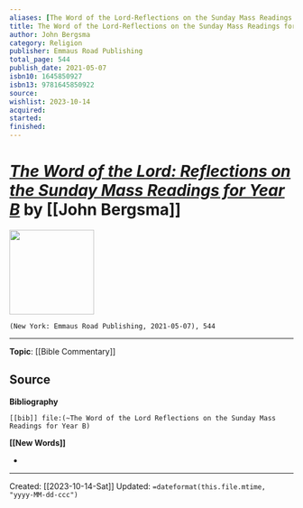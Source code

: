 ```yaml
---
aliases: [The Word of the Lord-Reflections on the Sunday Mass Readings for Year B]
title: The Word of the Lord-Reflections on the Sunday Mass Readings for Year B
author: John Bergsma
category: Religion
publisher: Emmaus Road Publishing
total_page: 544
publish_date: 2021-05-07
isbn10: 1645850927
isbn13: 9781645850922
source: 
wishlist: 2023-10-14
acquired: 
started: 
finished: 
---
```

# *[The Word of the Lord: Reflections on the Sunday Mass Readings for Year B](https://stpaulcenter.com/product/the-word-of-the-lord-reflections-on-the-sunday-mass-readings-for-year-b/)* by [[John Bergsma]]

<img src="https://stpaulcenter.com/wp-content/uploads/2021/01/WordLord-Cloth-cover-mockup-copy.jpg" width=150>

`(New York: Emmaus Road Publishing, 2021-05-07), 544`



--- 
**Topic**: [[Bible Commentary]]

**Source**
- 

**Bibliography**

```query
[[bib]] file:(~The Word of the Lord Reflections on the Sunday Mass Readings for Year B)
```
 

**[[New Words]]**

- 

---
Created: [[2023-10-14-Sat]]
Updated: `=dateformat(this.file.mtime, "yyyy-MM-dd-ccc")`
